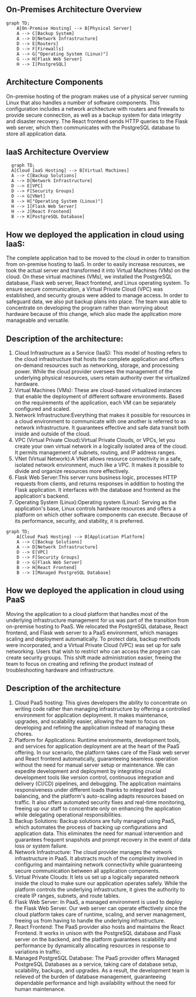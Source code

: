 ## On-Premises Architecture Overview

```mermaid
graph TD;
    A[On-Premise Hosting] --> B[Physical Server]
    A --> C[Backup System]
    A --> D[Network Infrastructure]
    D --> E[Routers]
    D --> F[Firewalls]
    A --> G["Operating System (Linux)"]
    G --> H[Flask Web Server]
    H --> I[PostgreSQL]
```

## Architecture Components
On-premise hosting of the program makes use of a physical server running Linux that also handles a number of software components. This configuration includes a network architecture with routers and firewalls to provide secure connection, as well as a backup system for data integrity and disaster recovery. The React frontend sends HTTP queries to the Flask web server, which then communicates with the PostgreSQL database to store all application data. 

 ## IaaS Architecture Overview

  ``` mermaid
    graph TD;
    A[Cloud IaaS Hosting] --> B[Virtual Machines]
    A --> C[Backup Solutions]
    A --> D[Network Infrastructure]
    D --> E[VPC]
    D --> F[Security Groups]
    D --> G[VNet]
    B --> H["Operating System (Linux)"]
    H --> I[Flask Web Server]
    H --> J[React Frontend]
    B --> K[PostgreSQL Database]
```
## How we deployed the application in cloud using IaaS:
The complete application had to be moved to the cloud in order to transition from on-premise hosting to IaaS. In order to easily increase resources, we took the actual server and transformed it into Virtual Machines (VMs) on the cloud. On these virtual machines (VMs), we installed the PostgreSQL database, Flask web server, React frontend, and Linux operating system. To ensure secure communication, a Virtual Private Cloud (VPC) was established, and security groups were added to manage access. In order to safeguard data, we also put backup plans into place. The team was able to concentrate on developing the program rather than worrying about hardware because of this change, which also made the application more manageable and versatile.

## Description of the architecture:
1. Cloud Infrastructure as a Service (IaaS): This model of hosting refers to the cloud infrastructure that hosts the complete application and offers on-demand resources such as networking, storage, and processing power. While the cloud provider oversees the management of the underlying physical resources, users retain authority over the virtualized hardware.
2. Virtual Machines (VMs): These are cloud-based virtualized instances that enable the deployment of different software environments. Based on the requirements of the application, each VM can be separately configured and scaled.
3. Network Infrastructure:Everything that makes it possible for resources in a cloud environment to communicate with one another is referred to as network infrastructure. It guarantees effective and safe data transit both inside and outside of the cloud.
4. VPC (Virtual Private Cloud):Virtual Private Clouds, or VPCs, let you create your own virtual network in a logically isolated area of the cloud. It permits management of subnets, routing, and IP address ranges.
5. VNet (Virtual Network):A VNet allows resource connectivity in a safe, isolated network environment, much like a VPC. It makes it possible to divide and organize resources more effectively.
6. Flask Web Server:This server runs business logic, processes HTTP requests from clients, and returns responses in addition to hosting the Flask application. It interfaces with the database and frontend as the application's backend.
7. Operating System (Linux):Operating system (Linux): Serving as the application's base, Linux controls hardware resources and offers a platform on which other software components can execute. Because of its performance, security, and stability, it is preferred.
```mermaid
graph TD;
    A[Cloud PaaS Hosting] --> B[Application Platform]
    A --> C[Backup Solutions]
    A --> D[Network Infrastructure]
    D --> E[VPC]
    D --> F[Security Groups]
    B --> G[Flask Web Server]
    B --> H[React Frontend]
    B --> I[Managed PostgreSQL Database]
```
## How we deployed the application in cloud using PaaS
Moving the application to a cloud platform that handles most of the underlying infrastructure management for us was part of the transition from on-premise hosting to PaaS. We relocated the PostgreSQL database, React frontend, and Flask web server to a PaaS environment, which manages scaling and deployment automatically. To protect data, backup methods were incorporated, and a Virtual Private Cloud (VPC) was set up for safe networking. Users that wish to restrict who can access the program can create security groups. This shift made administration easier, freeing the team to focus on creating and refining the product instead of troubleshooting hardware and infrastructure.
## Description of the architecture
1. Cloud PaaS hosting: This gives developers the ability to concentrate on writing code rather than managing infrastructure by offering a controlled environment for application deployment. It makes maintenance, upgrades, and scalability easier, allowing the team to focus on developing and refining the application instead of managing these chores.
2. Platform for Applications: Runtime environments, development tools, and services for application deployment are at the heart of the PaaS offering. In our scenario, the platform takes care of the Flask web server and React frontend automatically, guaranteeing seamless operation without the need for manual server setup or maintenance. We can expedite development and deployment by integrating crucial development tools like version control, continuous integration and delivery (CI/CD) pipelines, and debugging. The application maintains responsiveness under different loads thanks to integrated load balancing, and the platform's auto-scaling adapts resources based on traffic. It also offers automated security fixes and real-time monitoring, freeing up our staff to concentrate only on enhancing the application while delegating operational responsibilities.
3. Backup Solutions: Backup solutions are fully managed using PaaS, which automates the process of backing up configurations and application data. This eliminates the need for manual intervention and guarantees frequent snapshots and prompt recovery in the event of data loss or system failure.
4. Network Infrastructure: The cloud provider manages the network infrastructure in PaaS. It abstracts much of the complexity involved in configuring and maintaining network connectivity while guaranteeing secure communication between all application components.
5. Virtual Private Clouds: It lets us set up a logically separated network inside the cloud to make sure our application operates safely. While the platform controls the underlying infrastructure, it gives the authority to create IP ranges, subnets, and route tables.
6. Flask Web Server: In PaaS, a managed environment is used to deploy the Flask Web Server. Our web server can operate effectively since the cloud platform takes care of runtime, scaling, and server management, freeing us from having to handle the underlying infrastructure.
7. React Frontend: The PaaS provider also hosts and maintains the React Frontend. It works in unison with the PostgreSQL database and Flask server on the backend, and the platform guarantees scalability and performance by dynamically allocating resources in response to variations in traffic.
8. Managed PostgreSQL Database: The PaaS provider offers Managed PostgreSQL Databases as a service, taking care of database setup, scalability, backups, and upgrades. As a result, the development team is relieved of the burden of database management, guaranteeing dependable performance and high availability without the need for human maintenance.
